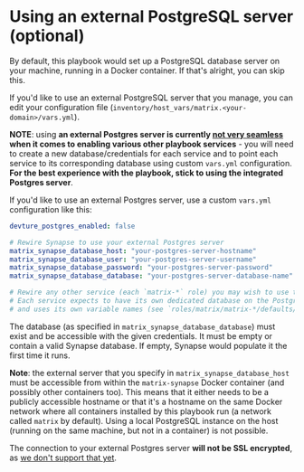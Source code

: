 # Using an external PostgreSQL server (optional)

By default, this playbook would set up a PostgreSQL database server on your machine, running in a Docker container.
If that's alright, you can skip this.

If you'd like to use an external PostgreSQL server that you manage, you can edit your configuration file  (`inventory/host_vars/matrix.<your-domain>/vars.yml`).

**NOTE**: using **an external Postgres server is currently [not very seamless](https://github.com/spantaleev/matrix-docker-ansible-deploy/issues/1682#issuecomment-1061461683) when it comes to enabling various other playbook services** - you will need to create a new database/credentials for each service and to point each service to its corresponding database using custom `vars.yml` configuration. **For the best experience with the playbook, stick to using the integrated Postgres server**.

If you'd like to use an external Postgres server, use a custom `vars.yml` configuration like this:

```yaml
devture_postgres_enabled: false

# Rewire Synapse to use your external Postgres server
matrix_synapse_database_host: "your-postgres-server-hostname"
matrix_synapse_database_user: "your-postgres-server-username"
matrix_synapse_database_password: "your-postgres-server-password"
matrix_synapse_database_database: "your-postgres-server-database-name"

# Rewire any other service (each `matrix-*` role) you may wish to use to use your external Postgres server.
# Each service expects to have its own dedicated database on the Postgres server
# and uses its own variable names (see `roles/matrix/matrix-*/defaults/main.yml) for configuring Postgres connectivity.
```

The database (as specified in `matrix_synapse_database_database`) must exist and be accessible with the given credentials.
It must be empty or contain a valid Synapse database. If empty, Synapse would populate it the first time it runs.

**Note**: the external server that you specify in `matrix_synapse_database_host` must be accessible from within the `matrix-synapse` Docker container (and possibly other containers too). This means that it either needs to be a publicly accessible hostname or that it's a hostname on the same Docker network where all containers installed by this playbook run (a network called `matrix` by default). Using a local PostgreSQL instance on the host (running on the same machine, but not in a container) is not possible.

The connection to your external Postgres server **will not be SSL encrypted**, as [we don't support that yet](https://github.com/spantaleev/matrix-docker-ansible-deploy/issues/89).
